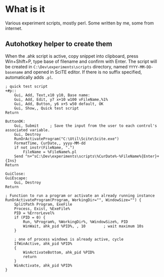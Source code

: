 
What is it
===========

Various experiment scripts, mostly perl. Some written by me, some from internet.


Autohotkey helper to create them
---------------------------------

When the .ahk script is active, copy snippet into clipboard, press Win+Shift+P,
type base of filename and confirm with Enter. The script will be created
in `C:\Dev\experiments\scripts` directory, named `YYYY-MM-DD-basename`
and opened in SciTE editor. If there is no suffix specified, automatically adds
`.pl`.

    ; quick test script
    +#p::
        Gui, Add, Text,x10 y10, Base name:
        Gui, Add, Edit, y7 x+10 w100 vFileName,%1%
        Gui, Add, Button, y6 x+5 w50 default, OK
        Gui, Show,, Quick test script
    Return

    ButtonOK:
        Gui, Submit     ; Save the input from the user to each control's associated variable.
        Gui, Destroy
        RunOrActivateProgram("C:\Util\Scite\Scite.exe")
        FormatTime, CurDate,, yyyy-MM-dd
        if not instr(FileName, ".")
            FileName = %FileName%.pl
        Send ^n+^sC:\Dev\experiments\scripts\%CurDate%-%FileName%{Enter}+{Ins}
    Return

    GuiClose:
    GuiEscape:
        Gui, Destroy
    Return

    ; Function to run a program or activate an already running instance
    RunOrActivateProgram(Program, WorkingDir="", WindowSize="") {
        SplitPath Program, ExeFile
        Process, Exist, %ExeFile%
        PID = %ErrorLevel%
        if (PID = 0) {
            Run, %Program%, %WorkingDir%, %WindowSize%, PID
            WinWait, ahk_pid %PID%, , 10        ; wait maximum 10s
        }

        ; one of process windows is already active, cycle
        IfWinActive, ahk_pid %PID%
        {
            WinActivateBottom, ahk_pid %PID%
            return
        }
        WinActivate, ahk_pid %PID%
    }

